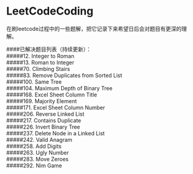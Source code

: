 # LeetCodeCoding
在刷leetcode过程中的一些题解，把它记录下来希望日后会对题目有更深的理解。



####已解决题目列表（持续更新）：
<br>
#####12. Integer to Roman
<br>
#####13. Roman to Integer
<br>
#####70. Climbing Stairs
<br>
#####83. Remove Duplicates from Sorted List
<br>
#####100. Same Tree
<br>
#####104. Maximum Depth of Binary Tree
<br>
#####168. Excel Sheet Column Title
<br>
#####169. Majority Element
<br>
#####171. Excel Sheet Column Number
<br>
#####206. Reverse Linked List
<br>
#####217. Contains Duplicate
<br>
#####226. Invert Binary Tree
<br>
#####237. Delete Node in a Linked List
<br>
#####242. Valid Anagram
<br>
#####258. Add Digits
<br>
#####263. Ugly Number
<br>
#####283. Move Zeroes
<br>
#####292. Nim Game

